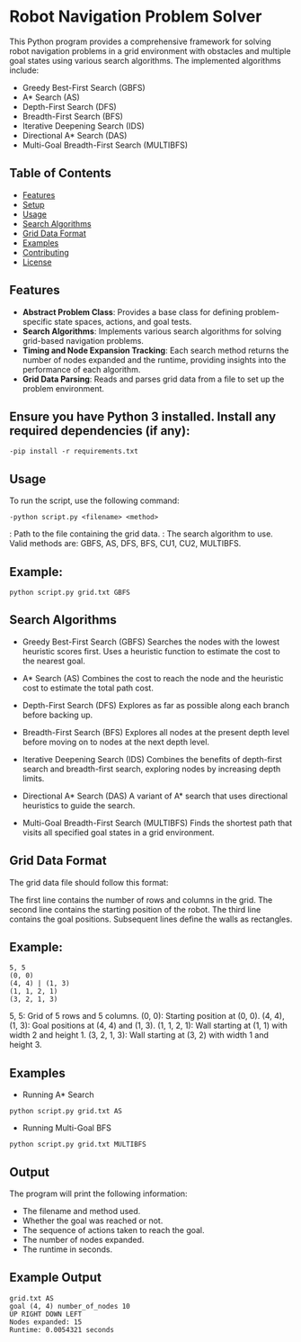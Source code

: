 # Robot Navigation Problem Solver

This Python program provides a comprehensive framework for solving robot navigation problems in a grid environment with obstacles and multiple goal states using various search algorithms. The implemented algorithms include:

- Greedy Best-First Search (GBFS)
- A* Search (AS)
- Depth-First Search (DFS)
- Breadth-First Search (BFS)
- Iterative Deepening Search (IDS)
- Directional A* Search (DAS)
- Multi-Goal Breadth-First Search (MULTIBFS)

## Table of Contents

- [Features](#features)
- [Setup](#setup)
- [Usage](#usage)
- [Search Algorithms](#search-algorithms)
- [Grid Data Format](#grid-data-format)
- [Examples](#examples)
- [Contributing](#contributing)
- [License](#license)

## Features

- **Abstract Problem Class**: Provides a base class for defining problem-specific state spaces, actions, and goal tests.
- **Search Algorithms**: Implements various search algorithms for solving grid-based navigation problems.
- **Timing and Node Expansion Tracking**: Each search method returns the number of nodes expanded and the runtime, providing insights into the performance of each algorithm.
- **Grid Data Parsing**: Reads and parses grid data from a file to set up the problem environment.

## Ensure you have Python 3 installed. Install any required dependencies (if any):

    -pip install -r requirements.txt

## Usage
To run the script, use the following command:
```
-python script.py <filename> <method>
```
<filename>: Path to the file containing the grid data.
<method>: The search algorithm to use. Valid methods are: GBFS, AS, DFS, BFS, CU1, CU2, MULTIBFS.

## Example:
```
python script.py grid.txt GBFS
```
## Search Algorithms

- Greedy Best-First Search (GBFS)
Searches the nodes with the lowest heuristic scores first. Uses a heuristic function to estimate the cost to the nearest goal.

- A* Search (AS)
Combines the cost to reach the node and the heuristic cost to estimate the total path cost.

- Depth-First Search (DFS)
Explores as far as possible along each branch before backing up.

- Breadth-First Search (BFS)
Explores all nodes at the present depth level before moving on to nodes at the next depth level.

- Iterative Deepening Search (IDS)
Combines the benefits of depth-first search and breadth-first search, exploring nodes by increasing depth limits.

- Directional A* Search (DAS)
A variant of A* search that uses directional heuristics to guide the search.

- Multi-Goal Breadth-First Search (MULTIBFS)
Finds the shortest path that visits all specified goal states in a grid environment.

## Grid Data Format
The grid data file should follow this format:

The first line contains the number of rows and columns in the grid.
The second line contains the starting position of the robot.
The third line contains the goal positions.
Subsequent lines define the walls as rectangles.

## Example:

    5, 5
    (0, 0)
    (4, 4) | (1, 3)
    (1, 1, 2, 1)
    (3, 2, 1, 3)
    
5, 5: Grid of 5 rows and 5 columns.
(0, 0): Starting position at (0, 0).
(4, 4), (1, 3): Goal positions at (4, 4) and (1, 3).
(1, 1, 2, 1): Wall starting at (1, 1) with width 2 and height 1.
(3, 2, 1, 3): Wall starting at (3, 2) with width 1 and height 3.

## Examples
- Running A* Search
```
python script.py grid.txt AS
```
- Running Multi-Goal BFS
```
python script.py grid.txt MULTIBFS
```
## Output
The program will print the following information:

- The filename and method used.
- Whether the goal was reached or not.
- The sequence of actions taken to reach the goal.
- The number of nodes expanded.
- The runtime in seconds.

## Example Output

    grid.txt AS
    goal (4, 4) number_of_nodes 10
    UP RIGHT DOWN LEFT
    Nodes expanded: 15
    Runtime: 0.0054321 seconds
